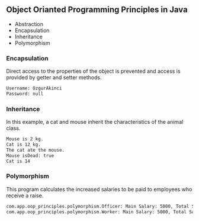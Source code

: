 ## Object Orianted Programming Principles in Java

  - Abstraction
  - Encapsulation
  - Inheritance
  - Polymorphism
 
### Encapsulation
Direct access to the properties of the object is prevented and access is provided by getter and setter methods.

```bash
Username: OzgurAkinci
Password: null
```

### Inheritance
In this example, a cat and mouse inherit the characteristics of the animal class.

```bash
Mouse is 2 kg.
Cat is 12 kg.
The cat ate the mouse.
Mouse isDead: true
Cat is 14
```

### Polymorphism
This program calculates the increased salaries to be paid to employees who receive a raise.

```bash
com.app.oop_principles.polymorphism.Officer: Main Salary: 5000, Total Salary: 6000
com.app.oop_principles.polymorphism.Worker: Main Salary: 5000, Total Salary: 6250
```
